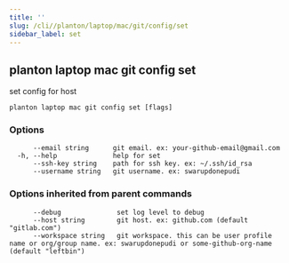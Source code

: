 ```yaml
---
title: ''
slug: /cli//planton/laptop/mac/git/config/set
sidebar_label: set
---
```

## planton laptop mac git config set

set config for host

```
planton laptop mac git config set [flags]
```

### Options

```
      --email string      git email. ex: your-github-email@gmail.com
  -h, --help              help for set
      --ssh-key string    path for ssh key. ex: ~/.ssh/id_rsa
      --username string   git username. ex: swarupdonepudi
```

### Options inherited from parent commands

```
      --debug              set log level to debug
      --host string        git host. ex: github.com (default "gitlab.com")
      --workspace string   git workspace. this can be user profile name or org/group name. ex: swarupdonepudi or some-github-org-name (default "leftbin")
```

